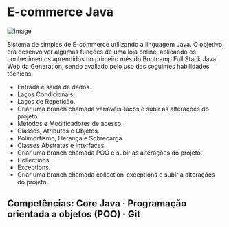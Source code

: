 # E-commerce Java

![image](https://github.com/LeoDuarte37/Java-Ecommerce/assets/133834707/78303c0b-d715-40c1-8866-d200e47e4548)

Sistema de simples de E-commerce utilizando a linguagem Java. O objetivo era desenvolver algumas
funções de uma loja online, aplicando os conhecimentos aprendidos no primeiro mês do Bootcamp Full
Stack Java Web da Generation, sendo avaliado pelo uso das seguintes habilidades técnicas:

- Entrada e saída de dados.
- Laços Condicionais.
- Laços de Repetição.
- Criar uma branch chamada variaveis-lacos e subir as alterações do projeto.
- Métodos e Modificadores de acesso.
- Classes, Atributos e Objetos.
- Polimorfismo, Herança e Sobrecarga.
- Classes Abstratas e Interfaces.
- Criar uma branch chamada POO e subir as alterações do projeto.
- Collections.
- Exceptions.
- Criar uma branch chamada collection-exceptions e subir a alterações do projeto.
  
## Competências: Core Java · Programação orientada a objetos (POO) · Git
